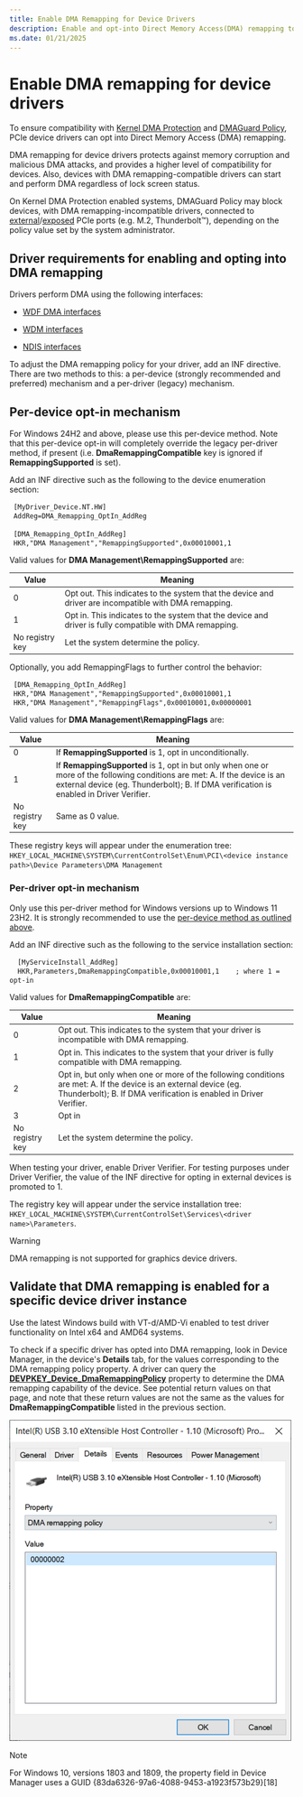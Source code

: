 ```yaml
---
title: Enable DMA Remapping for Device Drivers
description: Enable and opt-into Direct Memory Access(DMA) remapping to ensure compatibility with Kernel DMA Protection and DMAGuard policies.
ms.date: 01/21/2025
---
```


# Enable DMA remapping for device drivers

To ensure compatibility with [Kernel DMA Protection](/windows/security/information-protection/kernel-dma-protection-for-thunderbolt) and [DMAGuard Policy](/windows/client-management/mdm/policy-csp-dmaguard#dmaguard-deviceenumerationpolicy), PCIe device drivers can opt into Direct Memory Access (DMA) remapping.

DMA remapping for device drivers protects against memory corruption and malicious DMA attacks, and provides a higher level of compatibility for devices. Also, devices with DMA remapping-compatible drivers can start and perform DMA regardless of lock screen status.

On Kernel DMA Protection enabled systems, DMAGuard Policy may block devices, with DMA remapping-incompatible drivers, connected to [external](./dsd-for-pcie-root-ports.md#identifying-externally-exposed-pcie-root-ports)/[exposed](./dsd-for-pcie-root-ports.md#identifying-internal-pcie-ports-accessible-to-users-and-requiring-dma-protection) PCIe ports (e.g. M.2, Thunderbolt&trade;), depending on the policy value set by the system administrator.

## Driver requirements for enabling and opting into DMA remapping

Drivers perform DMA using the following interfaces:

- [WDF DMA interfaces](../wdf/introduction-to-dma-in-windows-driver-framework.md)

- [WDM interfaces](/windows-hardware/drivers/ddi/wdm/)

- [NDIS interfaces](/windows-hardware/drivers/ddi/_netvista/)

To adjust the DMA remapping policy for your driver, add an INF directive. There are two methods to this: a per-device (strongly recommended and preferred) mechanism and a per-driver (legacy) mechanism.

## Per-device opt-in mechanism

For Windows 24H2 and above, please use this per-device method. Note that this per-device opt-in will completely override the legacy per-driver method, if present (i.e. **DmaRemappingCompatible** key is ignored if **RemappingSupported** is set).

Add an INF directive such as the following to the device enumeration section:

```inf
 [MyDriver_Device.NT.HW]
 AddReg=DMA_Remapping_OptIn_AddReg
 
 [DMA_Remapping_OptIn_AddReg]
 HKR,"DMA Management","RemappingSupported",0x00010001,1
```

Valid values for **DMA Management\RemappingSupported** are:

| Value | Meaning |
|-------|---------|
| 0     | Opt out. This indicates to the system that the device and driver are incompatible with DMA remapping. |
| 1     | Opt in. This indicates to the system that the device and driver is fully compatible with DMA remapping. |
| No registry key | Let the system determine the policy. |

Optionally, you add RemappingFlags to further control the behavior:

```inf
 [DMA_Remapping_OptIn_AddReg]
 HKR,"DMA Management","RemappingSupported",0x00010001,1
 HKR,"DMA Management","RemappingFlags",0x00010001,0x00000001
```

Valid values for **DMA Management\RemappingFlags** are:

| Value | Meaning |
|-------|---------|
| 0     | If **RemappingSupported** is 1, opt in unconditionally. |
| 1     | If **RemappingSupported** is 1, opt in but only when one or more of the following conditions are met: A. If the device is an external device (eg. Thunderbolt); B. If DMA verification is enabled in Driver Verifier. |
| No registry key | Same as 0 value. |

These registry keys will appear under the enumeration tree: ``HKEY_LOCAL_MACHINE\SYSTEM\CurrentControlSet\Enum\PCI\<device instance path>\Device Parameters\DMA Management``

### Per-driver opt-in mechanism

Only use this per-driver method for Windows versions up to Windows 11 23H2. It is strongly recommended to use the [per-device method as outlined above](#per-device-opt-in-mechanism).

Add an INF directive such as the following to the service installation section:

```inf
  [MyServiceInstall_AddReg]
  HKR,Parameters,DmaRemappingCompatible,0x00010001,1    ; where 1 = opt-in
```
  
Valid values for **DmaRemappingCompatible** are:

| Value | Meaning |
|-------|---------|
| 0     | Opt out. This indicates to the system that your driver is incompatible with DMA remapping. |
| 1     | Opt in. This indicates to the system that your driver is fully compatible with DMA remapping. |
| 2     | Opt in, but only when one or more of the following conditions are met: A. If the device is an external device (eg. Thunderbolt); B. If DMA verification is enabled in Driver Verifier. |
| 3     | Opt in
| No registry key | Let the system determine the policy. |

When testing your driver, enable Driver Verifier. For testing purposes under Driver Verifier, the value of the INF directive for opting in external devices is promoted to 1.

The registry key will appear under the service installation tree: ``HKEY_LOCAL_MACHINE\SYSTEM\CurrentControlSet\Services\<driver name>\Parameters``.

> [!WARNING]
> DMA remapping is not supported for graphics device drivers.

## Validate that DMA remapping is enabled for a specific device driver instance

Use the latest Windows build with VT-d/AMD-Vi enabled to test driver functionality on Intel x64 and AMD64 systems.

To check if a specific driver has opted into DMA remapping, look in Device Manager, in the device's **Details** tab, for the values corresponding to the DMA remapping policy property. A driver can query the [**DEVPKEY_Device_DmaRemappingPolicy**](../install/devpkey-device-dmaremappingpolicy.md) property to determine the DMA remapping capability of the device. See potential return values on that page, and note that these return values are not the same as the values for **DmaRemappingCompatible** listed in the previous section.

![Device Manager Details Tab.](images/device-details-tab-1903.png)

>[!NOTE]
> For Windows 10, versions 1803 and 1809, the property field in Device Manager uses a GUID {83da6326-97a6-4088-9453-a1923f573b29}[18]

